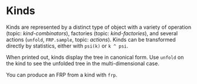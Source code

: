 # Kinds

Kinds are represented by a distinct type of object with a variety of
operation (topic: *kind-combinators*), factories (topic:
*kind-factories*), and several actions (`unfold`, `FRP.sample`,
topic: *actions*). Kinds can be transformed directly by statistics,
either with `psi(k)` or `k ^ psi`.

When printed out, kinds display the tree in canonical form. Use
`unfold` on the kind to see the unfolded tree in the
multi-dimensional case.

You can produce an FRP from a kind with `frp`.
